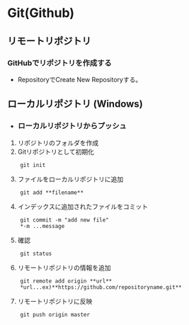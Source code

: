 # Git(Github) #

## リモートリポジトリ ##
### GitHubでリポジトリを作成する ###
- RepositoryでCreate New Repositoryする。

## ローカルリポジトリ (Windows) ##
- ### ローカルリポジトリからプッシュ ###
1. リポジトリのフォルダを作成
2. Gitリポジトリとして初期化　　
```
    git init
```
3. ファイルをローカルリポジトリに追加
```
    git add **filename**
```
4. インデックスに追加されたファイルをコミット    
```
    git commit -m "add new file"
    *-m ...message
```
5. 確認
```
    git status
```
6. リモートリポジトリの情報を追加
```
    git remote add origin **url**
    *url...ex)**https://github.com/repositoryname.git**
```
7. リモートリポジトリに反映
```
    git push origin master
```
